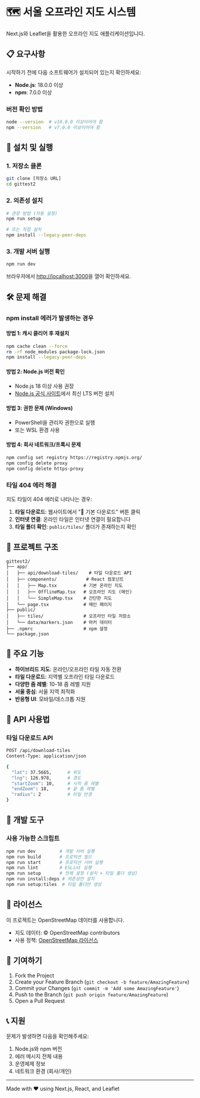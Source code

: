 # 🗺️ 서울 오프라인 지도 시스템

Next.js와 Leaflet을 활용한 오프라인 지도 애플리케이션입니다.

## 📋 요구사항

시작하기 전에 다음 소프트웨어가 설치되어 있는지 확인하세요:

- **Node.js**: 18.0.0 이상
- **npm**: 7.0.0 이상

### 버전 확인 방법

```bash
node --version  # v18.0.0 이상이어야 함
npm --version   # v7.0.0 이상이어야 함
```

## 🚀 설치 및 실행

### 1. 저장소 클론

```bash
git clone [저장소 URL]
cd gittest2
```

### 2. 의존성 설치

```bash
# 권장 방법 (자동 설정)
npm run setup

# 또는 직접 설치
npm install --legacy-peer-deps
```

### 3. 개발 서버 실행

```bash
npm run dev
```

브라우저에서 [http://localhost:3000](http://localhost:3000)을 열어 확인하세요.

## 🛠️ 문제 해결

### npm install 에러가 발생하는 경우

#### 방법 1: 캐시 클리어 후 재설치

```bash
npm cache clean --force
rm -rf node_modules package-lock.json
npm install --legacy-peer-deps
```

#### 방법 2: Node.js 버전 확인

- Node.js 18 이상 사용 권장
- [Node.js 공식 사이트](https://nodejs.org)에서 최신 LTS 버전 설치

#### 방법 3: 권한 문제 (Windows)

- PowerShell을 관리자 권한으로 실행
- 또는 WSL 환경 사용

#### 방법 4: 회사 네트워크/프록시 문제

```bash
npm config set registry https://registry.npmjs.org/
npm config delete proxy
npm config delete https-proxy
```

### 타일 404 에러 해결

지도 타일이 404 에러로 나타나는 경우:

1. **타일 다운로드**: 웹사이트에서 "💾 기본 다운로드" 버튼 클릭
2. **인터넷 연결**: 온라인 타일은 인터넷 연결이 필요합니다
3. **타일 폴더 확인**: `public/tiles/` 폴더가 존재하는지 확인

## 📁 프로젝트 구조

```
gittest2/
├── app/
│   ├── api/download-tiles/    # 타일 다운로드 API
│   ├── components/           # React 컴포넌트
│   │   ├── Map.tsx          # 기본 온라인 지도
│   │   ├── OfflineMap.tsx   # 오프라인 지도 (메인)
│   │   └── SimpleMap.tsx    # 간단한 지도
│   └── page.tsx             # 메인 페이지
├── public/
│   ├── tiles/               # 오프라인 타일 저장소
│   └── data/markers.json    # 마커 데이터
├── .npmrc                   # npm 설정
└── package.json
```

## 🎯 주요 기능

- **하이브리드 지도**: 온라인/오프라인 타일 자동 전환
- **타일 다운로드**: 지역별 오프라인 타일 다운로드
- **다양한 줌 레벨**: 10-18 줌 레벨 지원
- **서울 중심**: 서울 지역 최적화
- **반응형 UI**: 모바일/데스크톱 지원

## 📡 API 사용법

### 타일 다운로드 API

```bash
POST /api/download-tiles
Content-Type: application/json

{
  "lat": 37.5665,      # 위도
  "lng": 126.978,      # 경도
  "startZoom": 10,     # 시작 줌 레벨
  "endZoom": 18,       # 끝 줌 레벨
  "radius": 2          # 타일 반경
}
```

## 🔧 개발 도구

### 사용 가능한 스크립트

```bash
npm run dev         # 개발 서버 실행
npm run build       # 프로덕션 빌드
npm run start       # 프로덕션 서버 실행
npm run lint        # ESLint 실행
npm run setup       # 전체 설정 (설치 + 타일 폴더 생성)
npm run install:deps # 의존성만 설치
npm run setup:tiles  # 타일 폴더만 생성
```

## 📄 라이선스

이 프로젝트는 OpenStreetMap 데이터를 사용합니다.

- 지도 데이터: © OpenStreetMap contributors
- 사용 정책: [OpenStreetMap 라이선스](https://www.openstreetmap.org/copyright)

## 🤝 기여하기

1. Fork the Project
2. Create your Feature Branch (`git checkout -b feature/AmazingFeature`)
3. Commit your Changes (`git commit -m 'Add some AmazingFeature'`)
4. Push to the Branch (`git push origin feature/AmazingFeature`)
5. Open a Pull Request

## 📞 지원

문제가 발생하면 다음을 확인해주세요:

1. Node.js와 npm 버전
2. 에러 메시지 전체 내용
3. 운영체제 정보
4. 네트워크 환경 (회사/개인)

---

Made with ❤️ using Next.js, React, and Leaflet
